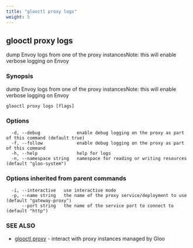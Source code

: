 ```yaml
---
title: "glooctl proxy logs"
weight: 5
---
```

## glooctl proxy logs

dump Envoy logs from one of the proxy instancesNote: this will enable verbose logging on Envoy

### Synopsis

dump Envoy logs from one of the proxy instancesNote: this will enable verbose logging on Envoy

```
glooctl proxy logs [flags]
```

### Options

```
  -d, --debug              enable debug logging on the proxy as part of this command (default true)
  -f, --follow             enable debug logging on the proxy as part of this command
  -h, --help               help for logs
  -n, --namespace string   namespace for reading or writing resources (default "gloo-system")
```

### Options inherited from parent commands

```
  -i, --interactive   use interactive mode
  -p, --name string   the name of the proxy service/deployment to use (default "gateway-proxy")
      --port string   the name of the service port to connect to (default "http")
```

### SEE ALSO

* [glooctl proxy](../glooctl_proxy)	 - interact with proxy instances managed by Gloo

